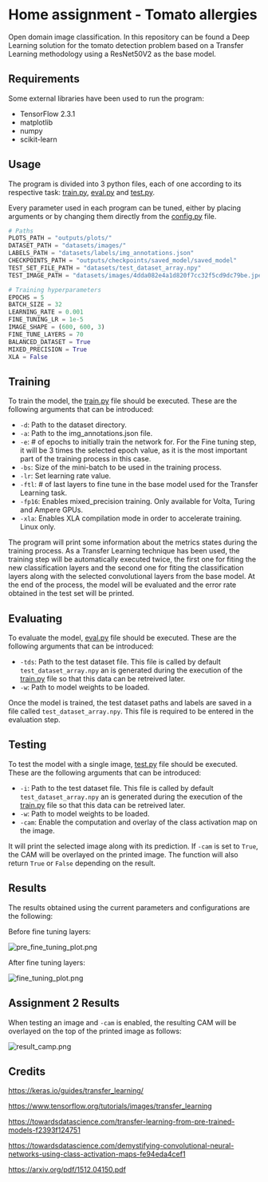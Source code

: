 # Home assignment - Tomato allergies

Open domain image classification.
In this repository can be found a Deep Learning solution for the tomato detection problem based on a Transfer Learning methodology using a ResNet50V2 as the base model.

## Requirements

Some external libraries have been used to run the program:
 - TensorFlow 2.3.1
 - matplotlib
 - numpy
 - scikit-learn

## Usage

The program is divided into 3 python files, each of one according to its respective task: [train.py](https://github.com/alvarobasi/home-assignment/blob/master/train.py), [eval.py](https://github.com/alvarobasi/home-assignment/blob/master/eval.py) and [test.py](https://github.com/alvarobasi/home-assignment/blob/master/test.py).

Every parameter used in each program can be tuned, either by placing arguments or by changing them directly from the [config.py](https://github.com/alvarobasi/home-assignment/blob/master/config.py) file.

```python
# Paths
PLOTS_PATH = "outputs/plots/"
DATASET_PATH = "datasets/images/"
LABELS_PATH = "datasets/labels/img_annotations.json"
CHECKPOINTS_PATH = "outputs/checkpoints/saved_model/saved_model"
TEST_SET_FILE_PATH = "datasets/test_dataset_array.npy"
TEST_IMAGE_PATH = "datasets/images/4dda082e4a1d820f7cc32f5cd9dc79be.jpeg"

# Training hyperparameters
EPOCHS = 5
BATCH_SIZE = 32
LEARNING_RATE = 0.001
FINE_TUNING_LR = 1e-5
IMAGE_SHAPE = (600, 600, 3)
FINE_TUNE_LAYERS = 70
BALANCED_DATASET = True
MIXED_PRECISION = True
XLA = False
```

## Training

To train the model, the [train.py](https://github.com/alvarobasi/home-assignment/blob/master/train.py) file should be executed. These are the following arguments that can be introduced:
 - `-d`: Path to the dataset directory. 
 - `-a`: Path to the img_annotations.json file.
 - `-e`: # of epochs to initially train the network for. For the Fine tuning step, it will be 3 times the selected epoch value, as it is the most important part of the training process in this case.
 - `-bs`: Size of the mini-batch to be used in the training process.
 - `-lr`: Set learning rate value.
 - `-ftl`: # of last layers to fine tune in the base model used for the Transfer Learning task.
 - `-fp16`: Enables mixed_precision training. Only available for Volta, Turing and Ampere GPUs.
 - `-xla`: Enables XLA compilation mode in order to accelerate training. Linux only.
 
The program will print some information about the metrics states during the training process. As a Transfer Learning technique has been used, the training step will be automatically executed twice, the first one for fiting the new classification layers and the second one for fiting the classification layers along with the selected convolutional layers from the base model. At the end of the process, the model will be evaluated and the error rate obtained in the test set will be printed.

## Evaluating

To evaluate the model,  [eval.py](https://github.com/alvarobasi/home-assignment/blob/master/eval.py) file should be executed. These are the following arguments that can be introduced:
- `-tds`: Path to the test dataset file. This file is called by default `test_dataset_array.npy` an is generated during the execution of the [train.py](https://github.com/alvarobasi/home-assignment/blob/master/train.py) file so that this data can be retreived later.
- `-w`: Path to model weights to be loaded.

Once the model is trained, the test dataset paths and labels are saved in a file called `test_dataset_array.npy`. This file is required to be entered in the evaluation step.

## Testing

To test the model with a single image,  [test.py](https://github.com/alvarobasi/home-assignment/blob/master/test.py) file should be executed. These are the following arguments that can be introduced:
- `-i`: Path to the test dataset file. This file is called by default `test_dataset_array.npy` an is generated during the execution of the [train.py](https://github.com/alvarobasi/home-assignment/blob/master/train.py) file so that this data can be retreived later.
- `-w`: Path to model weights to be loaded.
- `-cam`: Enable the computation and overlay of the class activation map on the image.

It will print the selected image along with its prediction. If `-cam` is set to `True`, the CAM will be overlayed on the printed image. The function will also return `True` or `False` depending on the result.

## Results

The results obtained using the current parameters and configurations are the following:

Before fine tuning layers: 

![pre_fine_tuning_plot.png](https://github.com/alvarobasi/home-assignment/blob/master/outputs/plots/pre_fine_tuning_plot.png)

After fine tuning layers:

![fine_tuning_plot.png](https://github.com/alvarobasi/home-assignment/blob/master/outputs/plots/fine_tuning_plot.png)

## Assignment 2 Results

When testing an image and `-cam` is enabled, the resulting CAM will be overlayed on the top of the printed image as follows:

![result_camp.png](https://github.com/alvarobasi/home-assignment/blob/master/outputs/result_cam.png)

## Credits

https://keras.io/guides/transfer_learning/

https://www.tensorflow.org/tutorials/images/transfer_learning

https://towardsdatascience.com/transfer-learning-from-pre-trained-models-f2393f124751

https://towardsdatascience.com/demystifying-convolutional-neural-networks-using-class-activation-maps-fe94eda4cef1

https://arxiv.org/pdf/1512.04150.pdf
